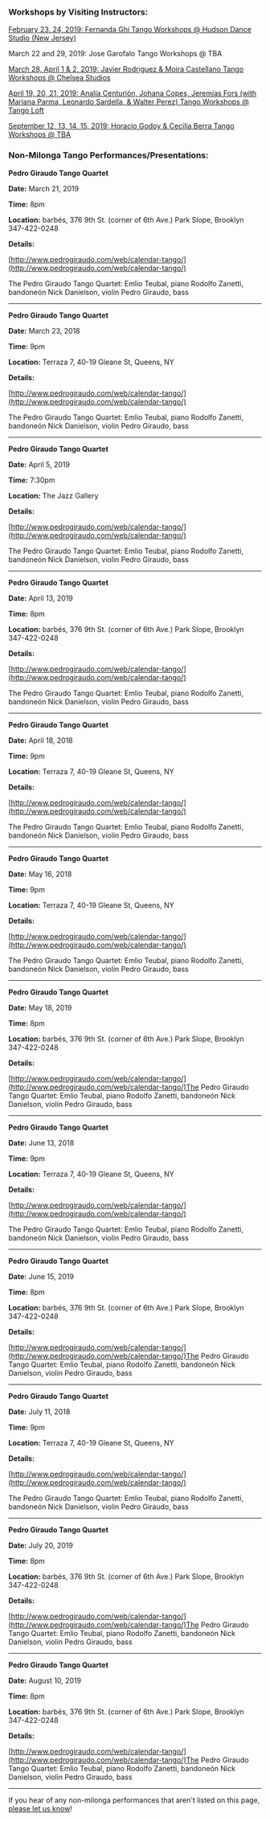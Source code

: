 ### **Workshops by Visiting Instructors:**

[February 23, 24, 2019: Fernanda Ghi Tango Workshops @ Hudson Dance Studio (New Jersey) ](https://www.hudsondancestudio.com/tango-mini-festival)

March 22 and 29, 2019: Jose Garofalo Tango Workshops @ TBA

[March 28, April 1 & 2, 2019: Javier Rodriguez & Moira Castellano Tango Workshops @ Chelsea Studios](https://www.facebook.com/events/568170586957284/)

[April 19, 20, 21, 2019: Analía Centurión, Johana Copes, Jeremías Fors (with Mariana Parma, Leonardo Sardella, & Walter Perez) Tango Workshops @ Tango Loft](https://www.facebook.com/groups/whatsuptango/permalink/1246415912149693/)

[September 12, 13, 14, 15, 2019: Horacio Godoy & Cecilia Berra Tango Workshops @ TBA](https://www.adamandcikotango.com/horacio-godoy-in-nyc)

### **Non-Milonga Tango Performances/Presentations:**

**Pedro Giraudo Tango Quartet**

**Date:** March 21, 2019

**Time:** 8pm

**Location:** barbés, 376 9th St. (corner of 6th Ave.) Park Slope, Brooklyn 347-422-0248

**Details:**

[http://www.pedrogiraudo.com/web/calendar-tango/](http://www.pedrogiraudo.com/web/calendar-tango/)

The Pedro Giraudo Tango Quartet:
Emlio Teubal, piano
Rodolfo Zanetti, bandoneón
Nick Danielson, violin
Pedro Giraudo, bass

- - -

**Pedro Giraudo Tango Quartet**

**Date:** March 23, 2018

**Time:** 9pm

**Location:** Terraza 7, 40-19 Gleane St, Queens, NY

**Details:**

[http://www.pedrogiraudo.com/web/calendar-tango/](http://www.pedrogiraudo.com/web/calendar-tango/)

The Pedro Giraudo Tango Quartet:
Emlio Teubal, piano
Rodolfo Zanetti, bandoneón
Nick Danielson, violin
Pedro Giraudo, bass

- - -

**Pedro Giraudo Tango Quartet**

**Date:** April 5, 2019

**Time:** 7:30pm

**Location:** The Jazz Gallery

**Details:**

[http://www.pedrogiraudo.com/web/calendar-tango/](http://www.pedrogiraudo.com/web/calendar-tango/)

The Pedro Giraudo Tango Quartet:
Emlio Teubal, piano
Rodolfo Zanetti, bandoneón
Nick Danielson, violin
Pedro Giraudo, bass

- - -

**Pedro Giraudo Tango Quartet**

**Date:** April 13, 2019

**Time:** 8pm

**Location:** barbés, 376 9th St. (corner of 6th Ave.) Park Slope, Brooklyn 347-422-0248

**Details:**

[http://www.pedrogiraudo.com/web/calendar-tango/](http://www.pedrogiraudo.com/web/calendar-tango/)

The Pedro Giraudo Tango Quartet:
Emlio Teubal, piano
Rodolfo Zanetti, bandoneón
Nick Danielson, violin
Pedro Giraudo, bass

- - -

**Pedro Giraudo Tango Quartet**

**Date:** April 18, 2018

**Time:** 9pm

**Location:** Terraza 7, 40-19 Gleane St, Queens, NY

**Details:**

[http://www.pedrogiraudo.com/web/calendar-tango/](http://www.pedrogiraudo.com/web/calendar-tango/)

The Pedro Giraudo Tango Quartet:
Emlio Teubal, piano
Rodolfo Zanetti, bandoneón
Nick Danielson, violin
Pedro Giraudo, bass

- - -

**Pedro Giraudo Tango Quartet**

**Date:** May 16, 2018

**Time:** 9pm

**Location:** Terraza 7, 40-19 Gleane St, Queens, NY

**Details:**

[http://www.pedrogiraudo.com/web/calendar-tango/](http://www.pedrogiraudo.com/web/calendar-tango/)

The Pedro Giraudo Tango Quartet:
Emlio Teubal, piano
Rodolfo Zanetti, bandoneón
Nick Danielson, violin
Pedro Giraudo, bass

- - -

**Pedro Giraudo Tango Quartet**

**Date:** May 18, 2019

**Time:** 8pm

**Location:** barbés, 376 9th St. (corner of 6th Ave.) Park Slope, Brooklyn 347-422-0248

**Details:**

[http://www.pedrogiraudo.com/web/calendar-tango/](http://www.pedrogiraudo.com/web/calendar-tango/)The Pedro Giraudo Tango Quartet:
Emlio Teubal, piano
Rodolfo Zanetti, bandoneón
Nick Danielson, violin
Pedro Giraudo, bass

- - -

**Pedro Giraudo Tango Quartet**

**Date:** June 13, 2018

**Time:** 9pm

**Location:** Terraza 7, 40-19 Gleane St, Queens, NY

**Details:**

[http://www.pedrogiraudo.com/web/calendar-tango/](http://www.pedrogiraudo.com/web/calendar-tango/)

The Pedro Giraudo Tango Quartet:
Emlio Teubal, piano
Rodolfo Zanetti, bandoneón
Nick Danielson, violin
Pedro Giraudo, bass

- - -

**Pedro Giraudo Tango Quartet**

**Date:** June 15, 2019

**Time:** 8pm

**Location:** barbés, 376 9th St. (corner of 6th Ave.) Park Slope, Brooklyn 347-422-0248

**Details:**

[http://www.pedrogiraudo.com/web/calendar-tango/](http://www.pedrogiraudo.com/web/calendar-tango/)The Pedro Giraudo Tango Quartet:
Emlio Teubal, piano
Rodolfo Zanetti, bandoneón
Nick Danielson, violin
Pedro Giraudo, bass

- - -

**Pedro Giraudo Tango Quartet**

**Date:** July 11, 2018

**Time:** 9pm

**Location:** Terraza 7, 40-19 Gleane St, Queens, NY

**Details:**

[http://www.pedrogiraudo.com/web/calendar-tango/](http://www.pedrogiraudo.com/web/calendar-tango/)

The Pedro Giraudo Tango Quartet:
Emlio Teubal, piano
Rodolfo Zanetti, bandoneón
Nick Danielson, violin
Pedro Giraudo, bass

- - -

**Pedro Giraudo Tango Quartet**

**Date:** July 20, 2019

**Time:** 8pm

**Location:** barbés, 376 9th St. (corner of 6th Ave.) Park Slope, Brooklyn 347-422-0248

**Details:**

[http://www.pedrogiraudo.com/web/calendar-tango/](http://www.pedrogiraudo.com/web/calendar-tango/)The Pedro Giraudo Tango Quartet:
Emlio Teubal, piano
Rodolfo Zanetti, bandoneón
Nick Danielson, violin
Pedro Giraudo, bass

- - -

**Pedro Giraudo Tango Quartet**

**Date:** August 10, 2019

**Time:** 8pm

**Location:** barbés, 376 9th St. (corner of 6th Ave.) Park Slope, Brooklyn 347-422-0248

**Details:**

[http://www.pedrogiraudo.com/web/calendar-tango/](http://www.pedrogiraudo.com/web/calendar-tango/)The Pedro Giraudo Tango Quartet:
Emlio Teubal, piano
Rodolfo Zanetti, bandoneón
Nick Danielson, violin
Pedro Giraudo, bass

- - -

If you hear of any non-milonga performances that aren't listed on this page, [please let us know](mailto:info@newyorktango.com)!

